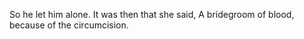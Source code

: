 So he let him alone. It was then that she said, A bridegroom of blood, because of the circumcision.
